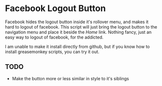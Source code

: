 Facebook Logout Button
==========

Facebook hides the logout button inside it's rollover menu, and makes
it hard to logout of facebook. This script will just bring the logout
button to the navigation menu and place it beside the *Home*
link. Nothing fancy, just an easy way to logout of facebook, for the
addicted.

I am unable to make it install directly from github, but if you know
how to install greasemonkey scripts, you can try it out.

TODO
----------
* Make the button more or less similar in style to it's siblings
